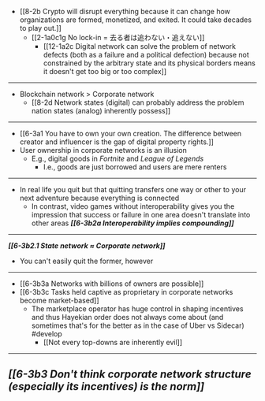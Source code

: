 - [[8-2b Crypto will disrupt everything because it can change how organizations are formed, monetized, and exited. It could take decades to play out.]]
  - [[2-1a0c1g No lock-in = 去る者は追わない・追えない]]
    - [[12-1a2c Digital network can solve the problem of network defects (both as a failure and a political defection) because not constrained by the arbitrary state and its physical borders means it doesn't get too big or too complex]]
---
- Blockchain network > Corporate network
  - [[8-2d Network states (digital) can probably address the problem nation states (analog) inherently possess]]
---
- [[6-3a1 You have to own your own creation. The difference between creator and influencer is the gap of digital property rights.]]
- User ownership in corporate networks is an illusion
  - E.g., digital goods in *Fortnite* and *League of Legends*
    - I.e., goods are just borrowed and users are mere renters
---
- In real life you quit but that quitting transfers one way or other to your next adventure because everything is connected
  - In contrast, video games without interoperability gives you the impression that success or failure in one area doesn't translate into other areas
		***[[6-3b2a Interoperability implies compounding]]***
---
***[[6-3b2.1 State network ≈ Corporate network]]***
  - You can't easily quit the former, however
---
- [[6-3b3a Networks with billions of owners are possible]]
- [[6-3b3c Tasks held captive as proprietary in corporate networks become market-based]]
  - The marketplace operator has huge control in shaping incentives and thus Hayekian order does not always come about (and sometimes that's for the better as in the case of Uber vs Sidecar) #develop 
    - [[Not every top-downs are inherently evil]]
---
***[[6-3b3 Don't think corporate network structure (especially its incentives) is the norm]]***
---
